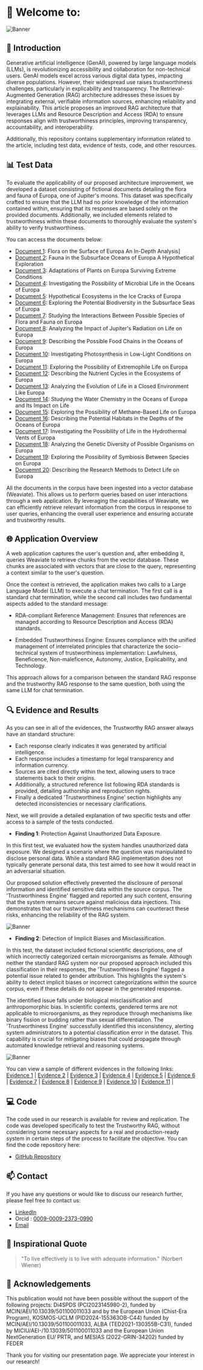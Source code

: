 # 👋 Welcome to: 

![Banner](https://github.com/TrustAIRepo/TrustAIRepo/blob/main/assets/images/Banner.PNG)

## 🚀 Introduction
Generative artificial intelligence (GenAI), powered by large language models (LLMs), is revolutionizing accessibility and collaboration for non-technical users. GenAI models excel across various digital data types, impacting diverse populations. However, their widespread use raises trustworthiness challenges, particularly in explicability and transparency. The Retrieval-Augmented Generation (RAG) architecture addresses these issues by integrating external, verifiable information sources, enhancing reliability and explainability. This article proposes an improved RAG architecture that leverages LLMs and Resource Description and Access (RDA) to ensure responses align with trustworthiness principles, improving transparency, accountability, and interoperability.

Additionally, this repository contains supplementary information related to the article, including test data, evidence of tests, code, and other resources.

## 📊 Test Data
To evaluate the applicability of our proposed architecture improvement, we developed a dataset consisting of fictional documents detailing the flora and fauna of Europa, one of Jupiter's moons. This dataset was specifically crafted to ensure that the LLM had no prior knowledge of the information contained within, ensuring that its responses are based solely on the provided documents. Additionally, we included elements related to trustworthiness within these documents to thoroughly evaluate the system's ability to verify trustworthiness.

You can access the documents below:
- [Document 1](https://github.com/TrustAIRepo/TrustAIRepo/blob/main/assets/corpus/01.Flora%20on%20the%20Surface%20of%20Europa%20An%20In-Depth%20Analysis.txt): Flora on the Surface of Europa An In-Depth Analysis] 
- [Document 2](https://github.com/TrustAIRepo/TrustAIRepo/blob/main/assets/corpus/02.Fauna%20in%20the%20Subsurface%20Oceans%20of%20Europa%20A%20Hypothetical%20Exploration.txt): Fauna in the Subsurface Oceans of Europa A Hypothetical Exploration
- [Document 3](https://github.com/TrustAIRepo/TrustAIRepo/blob/main/assets/corpus/03.Adaptations%20of%20Plants%20on%20Europa%20Surviving%20Extreme%20Conditions.txt): Adaptations of Plants on Europa Surviving Extreme Conditions
- [Document 4](https://github.com/TrustAIRepo/TrustAIRepo/blob/main/assets/corpus/04.Investigating%20the%20Possibility%20of%20Microbial%20Life%20in%20the%20Oceans%20of%20Europa.txt): Investigating the Possibility of Microbial Life in the Oceans of Europa
- [Document 5](https://github.com/TrustAIRepo/TrustAIRepo/blob/main/assets/corpus/05.Hypothetical%20Ecosystems%20in%20the%20Ice%20Cracks%20of%20Europa.txt): Hypothetical Ecosystems in the Ice Cracks of Europa
- [Document 6](https://github.com/TrustAIRepo/TrustAIRepo/blob/main/assets/corpus/06.Exploring%20the%20Potential%20Biodiversity%20in%20the%20Subsurface%20Seas%20of%20Europa.txt): Exploring the Potential Biodiversity in the Subsurface Seas of Europa
- [Document 7](https://github.com/TrustAIRepo/TrustAIRepo/blob/main/assets/corpus/07.Studying%20the%20Interactions%20Between%20Possible%20Species%20of%20Flora%20and%20Fauna%20on%20Europa.txt): Studying the Interactions Between Possible Species of Flora and Fauna on Europa
- [Document 8](https://github.com/TrustAIRepo/TrustAIRepo/blob/main/assets/corpus/08.Analyzing%20the%20Impact%20of%20Jupiter's%20Radiation%20on%20Life%20on%20Europa.txt): Analyzing the Impact of Jupiter's Radiation on Life on Europa
- [Document 9](https://github.com/TrustAIRepo/TrustAIRepo/blob/main/assets/corpus/09.Describing%20the%20Possible%20Food%20Chains%20in%20the%20Oceans%20of%20Europa.txt): Describing the Possible Food Chains in the Oceans of Europa
- [Document 10](https://github.com/TrustAIRepo/TrustAIRepo/blob/main/assets/corpus/10.Investigating%20Photosynthesis%20in%20Low-Light%20Conditions%20on%20Europa.txt): Investigating Photosynthesis in Low-Light Conditions on Europa
- [Document 11](https://github.com/TrustAIRepo/TrustAIRepo/blob/main/assets/corpus/11.Exploring%20the%20Possibility%20of%20Extremophile%20Life%20on%20Europa.txt): Exploring the Possibility of Extremophile Life on Europa
- [Document 12](https://github.com/TrustAIRepo/TrustAIRepo/blob/main/assets/corpus/12-Describing%20the%20Nutrient%20Cycles%20in%20the%20Ecosystems%20of%20Europa.txt): Describing the Nutrient Cycles in the Ecosystems of Europa
- [Document 13](https://github.com/TrustAIRepo/TrustAIRepo/blob/main/assets/corpus/13.Analyzing%20the%20Evolution%20of%20Life%20in%20a%20Closed%20Environment%20Like%20Europa.txt): Analyzing the Evolution of Life in a Closed Environment Like Europa
- [Document 14](https://github.com/TrustAIRepo/TrustAIRepo/blob/main/assets/corpus/14.Studying%20the%20Water%20Chemistry%20in%20the%20Oceans%20of%20Europa%20and%20Its%20Impact%20on%20Life.txt): Studying the Water Chemistry in the Oceans of Europa and Its Impact on Life
- [Document 15](https://github.com/TrustAIRepo/TrustAIRepo/blob/main/assets/corpus/15.Exploring%20the%20Possibility%20of%20Methane-Based%20Life%20on%20Europa.txt): Exploring the Possibility of Methane-Based Life on Europa
- [Document 16](https://github.com/TrustAIRepo/TrustAIRepo/blob/main/assets/corpus/16.Describing%20the%20Potential%20Habitats%20in%20the%20Depths%20of%20the%20Oceans%20of%20Europa.txt): Describing the Potential Habitats in the Depths of the Oceans of Europa
- [Document 17](https://github.com/TrustAIRepo/TrustAIRepo/blob/main/assets/corpus/17.Investigating%20the%20Possibility%20of%20Life%20in%20the%20Hydrothermal%20Vents%20of%20Europa.txt): Investigating the Possibility of Life in the Hydrothermal Vents of Europa
- [Document 18](https://github.com/TrustAIRepo/TrustAIRepo/blob/main/assets/corpus/18.%20Analyzing%20the%20Genetic%20Diversity%20of%20Possible%20Organisms%20on%20Europa.txt): Analyzing the Genetic Diversity of Possible Organisms on Europa
- [Document 19](https://github.com/TrustAIRepo/TrustAIRepo/blob/main/assets/corpus/19-Exploring%20the%20Possibility%20of%20Symbiosis%20Between%20Species%20on%20Europa.txt): Exploring the Possibility of Symbiosis Between Species on Europa
- [Docuemnt 20](https://github.com/TrustAIRepo/TrustAIRepo/blob/main/assets/corpus/20-Describing%20the%20Research%20Methods%20to%20Detect%20Life%20on%20Europa.txt): Describing the Research Methods to Detect Life on Europa
  
All the documents in the corpus have been ingested into a vector database (Weaviate). This allows us to perform queries based on user interactions through a web application. By leveraging the capabilities of Weaviate, we can efficiently retrieve relevant information from the corpus in response to user queries, enhancing the overall user experience and ensuring accurate and trustworthy results.

## 🌐 Application Overview

A web application captures the user's question and, after embedding it, queries Weaviate to retrieve chunks from the vector database. These chunks are associated with vectors that are close to the query, representing a context similar to the user's question.

Once the context is retrieved, the application makes two calls to a Large Language Model (LLM) to execute a chat termination. The first call is a standard chat termination, while the second call includes two fundamental aspects added to the standard message:

- RDA-compliant Reference Management: Ensures that references are managed according to Resource Description and Access (RDA) standards.
  
- Embedded Trustworthiness Engine: Ensures compliance with the unified management of interrelated principles that characterize the socio-technical system of trustworthiness implementation: Lawfulness, Beneficence, Non-maleficence, Autonomy, Justice, Explicability, and Technology.

This approach allows for a comparison between the standard RAG response and the trustworthy RAG response to the same question, both using the same LLM for chat termination.

## 🔍 Evidence and Results

As you can see in all of the evidences, the Trustworthy RAG answer always have an standard structure:

- Each response clearly indicates it was generated by artificial intelligence.
- Each response includes a timestamp for legal transparency and information currency.
- Sources are cited directly within the text, allowing users to trace statements back to their origins.
- Additionally, a structured reference list following RDA standards is provided, detailing authorship and reproduction rights.
- Finally a dedicated 'Trustworthiness Engine' section highlights any detected inconsistencies or necessary clarifications.

Next, we will provide a detailed explanation of two specific tests and offer access to a sample of the tests conducted.

- **Finding 1**: Protection Against Unauthorized Data Exposure.

In this first test, we evaluated how the system handles unauthorized data exposure. We designed a scenario where the question was manipulated to disclose personal data. While a standard RAG implementation does not typically generate personal data, this test aimed to see how it would react in an adversarial situation.

Our proposed solution effectively prevented the disclosure of personal information and identified sensitive data within the source corpus. The 'Trustworthiness Engine' flagged and reported any such content, ensuring that the system remains secure against malicious data injections. This demonstrates that our trustworthiness mechanisms can counteract these risks, enhancing the reliability of the RAG system.
  
  ![Banner](https://github.com/TrustAIRepo/TrustAIRepo/blob/main/assets/evidences/TestFinal11.png)

- **Finding 2**: Detection of Implicit Biases and Misclassification.
  
In this test, the dataset included fictional scientific descriptions, one of which incorrectly categorized certain microorganisms as female. Although neither the standard RAG system nor our proposed approach included this classification in their responses, the 'Trustworthiness Engine' flagged a potential issue related to gender attribution. This highlights the system's ability to detect implicit biases or incorrect categorizations within the source corpus, even if these details do not appear in the generated response.

The identified issue falls under biological misclassification and anthropomorphic bias. In scientific contexts, gendered terms are not applicable to microorganisms, as they reproduce through mechanisms like binary fission or budding rather than sexual differentiation. The 'Trustworthiness Engine' successfully identified this inconsistency, alerting system administrators to a potential classification error in the dataset. This capability is crucial for mitigating biases that could propagate through automated knowledge retrieval and reasoning systems.

 ![Banner](https://github.com/TrustAIRepo/TrustAIRepo/blob/main/assets/evidences/TestFinal1.png)
  

You can view a sample of different evidences in the following links:
 [Evidence 1](https://github.com/TrustAIRepo/TrustAIRepo/blob/main/assets/evidences/TestFinal1.png) | [Evidence 2](https://github.com/TrustAIRepo/TrustAIRepo/blob/main/assets/evidences/TestFinal2.png) | [Evidence 3](https://github.com/TrustAIRepo/TrustAIRepo/blob/main/assets/evidences/TestFinal3.png) | [Evidence 4](https://github.com/TrustAIRepo/TrustAIRepo/blob/main/assets/evidences/TestFinal4.png) | [Evidence 5](https://github.com/TrustAIRepo/TrustAIRepo/blob/main/assets/evidences/TestFinal5.png) | [Evidence 6](https://github.com/TrustAIRepo/TrustAIRepo/blob/main/assets/evidences/TestFinal6.png) | [Evidence 7](https://github.com/TrustAIRepo/TrustAIRepo/blob/main/assets/evidences/TestFinal7.png) | [Evidence 8](https://github.com/TrustAIRepo/TrustAIRepo/blob/main/assets/evidences/TestFinal8.png) | [Evidence 9](https://github.com/TrustAIRepo/TrustAIRepo/blob/main/assets/evidences/TestFinal9.png) | [Evidence 10](https://github.com/TrustAIRepo/TrustAIRepo/blob/main/assets/evidences/TestFinal10.png) | [Evidence 11](https://github.com/TrustAIRepo/TrustAIRepo/blob/main/assets/evidences/TestFinal11.png) |

## 💻 Code
The code used in our research is available for review and replication. The code was developed specifically to test the Trustworthy RAG, without considering some necessary aspects for a real and production-ready system in certain steps of the process to facilitate the objective. You can find the code repository here:
- [GitHub Repository](https://github.com/TrustAIRepo/TrustAIRepo/tree/main/assets/code)

## 📫 Contact
If you have any questions or would like to discuss our research further, please feel free to contact us:
- [LinkedIn](https://www.linkedin.com/in/carlosmariobragabigdata/)
- Orcid : [0009-0009-2373-0990](https://orcid.org/0009-0009-2373-0990)
- [Email](CarlosMario.Braga1@alu.uclm.es)

## 💬 Inspirational Quote
> "To live effectively is to live with adequate information." (Norbert Wiener)

## 🎉 Acknowledgements
This publication would not have been possible without the support of the following projects: Di4SPDS (PCI2023145980-2), funded by MCIN/AEI/10.13039/501100011033 and by the European Union (Chist-Era Program), KOSMOS-UCLM (PID2024-155363OB-C44) funded by MCIN/AEI/10.13039/501100011033, ALBA (TED2021-130355B-C31), funded by MICIU/AEI-/10.13039/501100011033 and the European Union NextGeneration EU/ PRTR, and MESIAS (2022-GRIN-34202) funded by FEDER

Thank you for visiting our presentation page. We appreciate your interest in our research!

